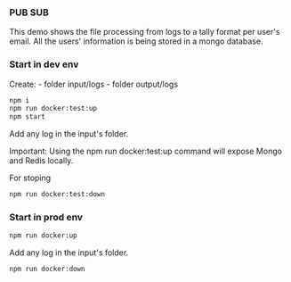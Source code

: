 ### PUB SUB

This demo shows the file processing from logs to a tally format per user's email. All the users' information is being stored in a
mongo database.

### Start in dev env

Create: - folder input/logs - folder output/logs

```sh
npm i
npm run docker:test:up
npm start
```

Add any log in the input's folder.

Important: Using the npm run docker:test:up command will expose Mongo and Redis locally.

For stoping

```sh
npm run docker:test:down
```

### Start in prod env

```sh
npm run docker:up
```

Add any log in the input's folder.

```sh
npm run docker:down
```
